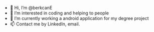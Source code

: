 - 👋 Hi, I’m @berkcanE
- 👀 I’m interested in coding and helping to people
- 🌱 I’m currently working a android application for my degree project
- 📫 Contact me by LinkedIn, email.

